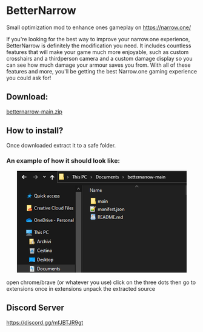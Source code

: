 # BetterNarrow

Small optimization mod to enhance ones gameplay on https://narrow.one/

If you're looking for the best way to improve your narrow.one experience, BetterNarrow is definitely the modification you need. It includes countless features that will make your game much more enjoyable, such as custom crosshairs and a thirdperson camera and a custom damage display so you can see how much damage your armour saves you from. With all of these features and more, you'll be getting the best Narrow.one gaming experience you could ask for!

## Download:
[betternarrow-main.zip](https://github.com/Laamy/betternarrow/archive/refs/heads/main.zip)

## How to install?
Once downloaded extract it to a safe folder.
### An example of how it should look like:
<p align="center">
  <img width="448" height="268" src="https://raw.githubusercontent.com/Selkensy/betternarrowimages/master/screen001.png">
</p>
open chrome/brave (or whatever you use)
click on the three dots then go to extensions
once in extensions unpack the extracted source

## Discord Server
https://discord.gg/mfJBTJR9gt
